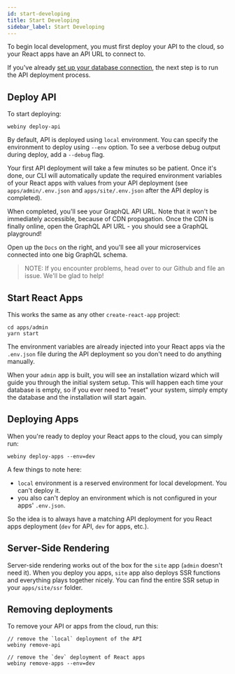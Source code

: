 ```yaml
---
id: start-developing
title: Start Developing
sidebar_label: Start Developing
---
```


To begin local development, you must first deploy your API to the cloud, so your React apps have an API URL to connect to. 

If you've already [set up your database connection](/docs/quick-start#setup-database-connection), the next step is to run the API deployment process.

## Deploy API
To start deploying:

```
webiny deploy-api
```

By default, API is deployed using `local` environment. You can specify the environment to deploy using `--env` option. To see a verbose debug output during deploy, add a `--debug` flag.

Your first API deployment will take a few minutes so be patient. Once it's done, our CLI will automatically update the required environment variables of your React apps with values from your API deployment (see `apps/admin/.env.json` and `apps/site/.env.json` after the API deploy is completed).

When completed, you'll see your GraphQL API URL. Note that it won't be immediately accessible, because of CDN propagation. Once the CDN is finally online, open the GraphQL API URL - you should see a GraphQL playground!

Open up the `Docs` on the right, and you'll see all your microservices connected into one big GraphQL schema.

> NOTE: If you encounter problems, head over to our Github and file an issue. We'll be glad to help!


## Start React Apps

This works the same as any other `create-react-app` project:

```
cd apps/admin
yarn start
```

The environment variables are already injected into your React apps via the `.env.json` file during the API deployment so you don't need to do anything manually.

When your `admin` app is built, you will see an installation wizard which will guide you through the initial system setup. This will happen each time your database is empty, so if you ever need to "reset" your system, simply empty the database and the installation will start again.

## Deploying Apps
When you're ready to deploy your React apps to the cloud, you can simply run:

```
webiny deploy-apps --env=dev
```

A few things to note here:

- `local` environment is a reserved environment for local development. You can't deploy it.
- you also can't deploy an environment which is not configured in your apps' `.env.json`.

So the idea is to always have a matching API deployment for you React apps deployment (`dev` for API, `dev` for apps, etc.).

## Server-Side Rendering
Server-side rendering works out of the box for the `site` app (`admin` doesn't need it). When you deploy you apps, `site` app also deploys SSR functions and everything plays together nicely. You can find the entire SSR setup in your `apps/site/ssr` folder. 

## Removing deployments
To remove your API or apps from the cloud, run this:

```
// remove the `local` deployment of the API
webiny remove-api

// remove the `dev` deployment of React apps
webiny remove-apps --env=dev
```
